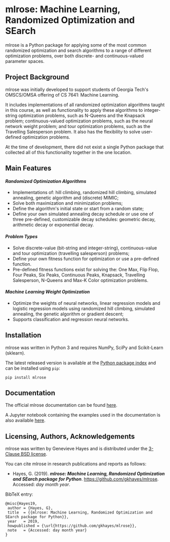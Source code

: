 # mlrose: Machine Learning, Randomized Optimization and SEarch
mlrose is a Python package for applying some of the most common randomized optimization and search algorithms to a range of different optimization problems, over both discrete- and continuous-valued parameter spaces.

## Project Background
mlrose was initially developed to support students of Georgia Tech's OMSCS/OMSA offering of CS 7641: Machine Learning.

It includes implementations of all randomized optimization algorithms taught in this course, as well as functionality to apply these algorithms to integer-string optimization problems, such as N-Queens and the Knapsack problem; continuous-valued optimization problems, such as the neural network weight problem; and tour optimization problems, such as the Travelling Salesperson problem. It also has the flexibility to solve user-defined optimization problems. 

At the time of development, there did not exist a single Python package that collected all of this functionality together in the one location.

## Main Features

#### *Randomized Optimization Algorithms*
- Implementations of: hill climbing, randomized hill climbing, simulated annealing, genetic algorithm and (discrete) MIMIC;
- Solve both maximization and minimization problems;
- Define the algorithm's initial state or start from a random state;
- Define your own simulated annealing decay schedule or use one of three pre-defined, customizable decay schedules: geometric decay, arithmetic decay or exponential decay.

#### *Problem Types*
- Solve discrete-value (bit-string and integer-string), continuous-value and tour optimization (travelling salesperson) problems;
- Define your own fitness function for optimization or use a pre-defined function.
- Pre-defined fitness functions exist for solving the: One Max, Flip Flop, Four Peaks, Six Peaks, Continuous Peaks, Knapsack, Travelling Salesperson, N-Queens and Max-K Color optimization problems.

#### *Machine Learning Weight Optimization*
- Optimize the weights of neural networks, linear regression models and logistic regression models using randomized hill climbing, simulated annealing, the genetic algorithm or gradient descent;
- Supports classification and regression neural networks.

## Installation
mlrose was written in Python 3 and requires NumPy, SciPy and Scikit-Learn (sklearn).

The latest released version is available at the [Python package index](https://pypi.org/project/mlrose/) and can be installed using `pip`:
```
pip install mlrose
```

## Documentation
The official mlrose documentation can be found [here](https://mlrose.readthedocs.io/). 

A Jupyter notebook containing the examples used in the documentation is also available [here](https://github.com/gkhayes/mlrose/blob/master/tutorial_examples.ipynb).

## Licensing, Authors, Acknowledgements
mlrose was written by Genevieve Hayes and is distributed under the [3-Clause BSD license](https://github.com/gkhayes/mlrose/blob/master/LICENSE). 

You can cite mlrose in research publications and reports as follows:
* Hayes, G. (2019). ***mlrose: Machine Learning, Randomized Optimization and SEarch package for Python***. https://github.com/gkhayes/mlrose. Accessed: *day month year*.

BibTeX entry:
```
@misc{Hayes19,
 author = {Hayes, G},
 title 	= {{mlrose: Machine Learning, Randomized Optimization and SEarch package for Python}},
 year 	= 2019,
 howpublished = {\url{https://github.com/gkhayes/mlrose}},
 note 	= {Accessed: day month year}
}
```
